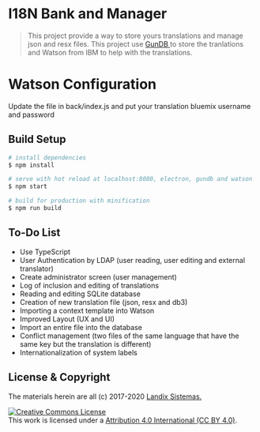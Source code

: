 # I18N Bank and Manager

> This project provide a way to store yours translations and manage json and resx files. This project use <a href="http://gun.js.org/"> GunDB </a> to store the tranlations and Watson from IBM to help with the translations.

# Watson Configuration
Update the file in back/index.js and put your translation bluemix username and password


## Build Setup

``` bash
# install dependencies
$ npm install

# serve with hot reload at localhost:8080, electron, gundb and watson
$ npm start

# build for production with minification
$ npm run build
```

## To-Do List

* Use TypeScript
* User Authentication by LDAP (user reading, user editing and external translator)
* Create administrator screen (user management)
* Log of inclusion and editing of translations
* Reading and editing SQLite database
* Creation of new translation file (json, resx and db3)
* Importing a context template into Watson
* Improved Layout (UX and UI)
* Import an entire file into the database
* Conflict management (two files of the same language that have the same key but the translation is different)
* Internationalization of system labels

## License & Copyright

The materials herein are all (c) 2017-2020 <a href="www.landix.com.br"> Landix Sistemas. </a>

<a rel="license" href="https://creativecommons.org/licenses/by/4.0/"><img alt="Creative Commons License" style="border-width:0" src="https://licensebuttons.net/l/by/4.0/88x31.png" /></a><br />This work is licensed under a <a rel="license" href="https://creativecommons.org/licenses/by/4.0/">Attribution 4.0 International (CC BY 4.0)</a>.
